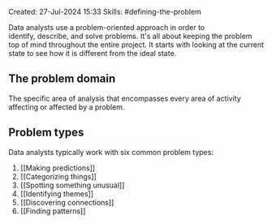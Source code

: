 Created: 27-Jul-2024 15:33
Skills: #defining-the-problem

Data analysts use a problem-oriented approach in order to identify, describe, and solve problems. It's all about keeping the problem top of mind throughout the entire project. It starts with looking at the current state to see how it is different from the ideal state.
## The problem domain
The specific area of analysis that encompasses every area of activity affecting or affected by a problem.
## Problem types
Data analysts typically work with six common problem types:

1. [[Making predictions]]
2. [[Categorizing things]]
3. [[Spotting something unusual]]
4. [[Identifying themes]]
5. [[Discovering connections]]
6. [[Finding patterns]]


